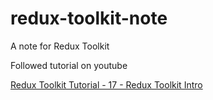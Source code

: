 # redux-toolkit-note
A note for Redux Toolkit

Followed tutorial on youtube

[Redux Toolkit Tutorial - 17 - Redux Toolkit Intro](https://www.youtube.com/watch?v=edkBAL27Y9k&list=PLC3y8-rFHvwiaOAuTtVXittwybYIorRB3&index=17&ab_channel=Codevolution)